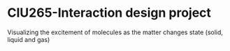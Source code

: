 # CIU265-Interaction design project
Visualizing the excitement of molecules as the matter changes state (solid, liquid and gas) 